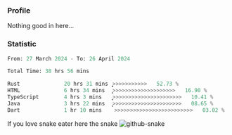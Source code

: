 ### Profile 

Nothing good in here...

### Statistic
<!--START_SECTION:waka-->

```python
From: 27 March 2024 - To: 26 April 2024

Total Time: 38 hrs 56 mins

Rust              20 hrs 31 mins  ͎͎͎͎͎͎͎͎͎͎͎͎͎͕>>>>>>>>>>>   52.73 %
HTML              6 hrs 34 mins   ͎͎͎͎͕>>>>>>>>>>>>>>>>>>>>   16.90 %
TypeScript        4 hrs 3 mins    ͎͎̝>>>>>>>>>>>>>>>>>>>>>>   10.41 %
Java              3 hrs 22 mins   ͎͎͕>>>>>>>>>>>>>>>>>>>>>>   08.65 %
Dart              1 hr 10 mins    >>>>>>>>>>>>>>>>>>>>>>>>>   03.02 %
```

<!--END_SECTION:waka-->

If you love snake eater here the snake 
<picture>
  <source media="(prefers-color-scheme: dark)" srcset="https://github.com/pradana4648/pradana4648/blob/c0566a83ca6ea5f2e46bab00e717c4c82b4b5c4c/github-contribution-grid-snake-dark.svg" />
  <source media="(prefers-color-scheme: light)" srcset="https://github.com/pradana4648/pradana4648/blob/c0566a83ca6ea5f2e46bab00e717c4c82b4b5c4c/github-contribution-grid-snake.svg" />
  <img alt="github-snake" src="https://github.com/pradana4648/pradana4648/blob/c0566a83ca6ea5f2e46bab00e717c4c82b4b5c4c/github-contribution-grid-snake.svg" />
</picture>
